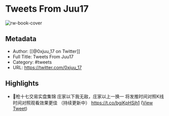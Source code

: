 # Tweets From Juu17

![rw-book-cover](https://pbs.twimg.com/profile_images/1711548243610677248/zxFYz-g9.jpg)

## Metadata
- Author: [[@0xjuu_17 on Twitter]]
- Full Title: Tweets From Juu17
- Category: #tweets
- URL: https://twitter.com/0xjuu_17

## Highlights
- 🧵枪十七交易实盘集锦
  庄家以下我无敌，庄家以上一换一
  将发推时间对照K线时间对照观看效果更佳
  （持续更新中） https://t.co/bgjKpHSjh1 ([View Tweet](https://twitter.com/0xjuu_17/status/1712082520035205523))
